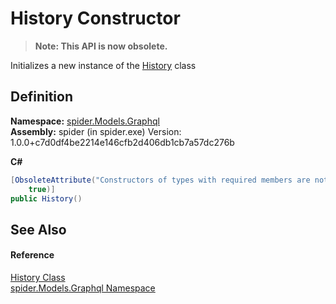 # History Constructor
<blockquote><strong>Note: This API is now obsolete.</strong></blockquote>




Initializes a new instance of the <a href="1a5734a0-d8d7-8686-0a46-a304c8f13614">History</a> class



## Definition
**Namespace:** <a href="a7324a28-4f46-beaa-9269-26a8fa385391">spider.Models.Graphql</a>  
**Assembly:** spider (in spider.exe) Version: 1.0.0+c7d0df4be2214e146cfb2d406db1cb7a57dc276b

**C#**
``` C#
[ObsoleteAttribute("Constructors of types with required members are not supported in this version of your compiler.", 
	true)]
public History()
```



## See Also


#### Reference
<a href="1a5734a0-d8d7-8686-0a46-a304c8f13614">History Class</a>  
<a href="a7324a28-4f46-beaa-9269-26a8fa385391">spider.Models.Graphql Namespace</a>  

